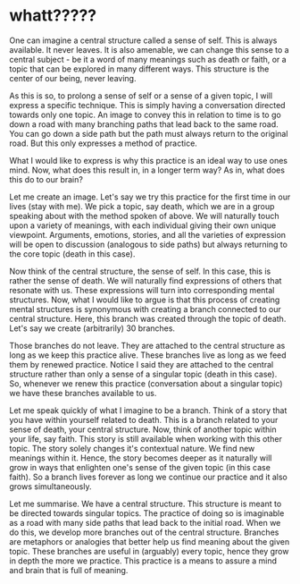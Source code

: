 # whatt?????

One can imagine a central structure called a sense of self. This is always available. It never leaves. It is also amenable, we can change this sense to a central subject - be it a word of many meanings such as death or faith, or a topic that can be explored in many different ways. This structure is the center of our being, never leaving.

As this is so, to prolong a sense of self or a sense of a given topic, I will express a specific technique. This is simply having a conversation directed towards only one topic. An image to convey this in relation to time is to go down a road with many branching paths that lead back to the same road. You can go down a side path but the path must always return to the original road. But this only expresses a method of practice.

What I would like to express is why this practice is an ideal way to use ones mind. Now, what does this result in, in a longer term way? As in, what does this do to our brain?

Let me create an image. Let's say we try this practice for the first time in our lives (stay with me). We pick a topic, say death, which we are in a group speaking about with the method spoken of above. We will naturally touch upon a variety of meanings, with each individual giving their own unique viewpoint. Arguments, emotions, stories, and all the varieties of expression will be open to discussion (analogous to side paths) but always returning to the core topic (death in this case).

Now think of the central structure, the sense of self. In this case, this is rather the sense of death. We will naturally find expressions of others that resonate with us. These expressions will turn into corresponding mental structures. Now, what I would like to argue is that this process of creating mental structures is synonymous with creating a branch connected to our central structure. Here, this branch was created through the topic of death. Let's say we create (arbitrarily) 30 branches.

Those branches do not leave. They are attached to the central structure as long as we keep this practice alive. These branches live as long as we feed them by renewed practice. Notice I said they are attached to the central structure rather than only a sense of a singular topic (death in this case). So, whenever we renew this practice (conversation about a singular topic) we have these branches available to us.

Let me speak quickly of what I imagine to be a branch. Think of a story that you have within yourself related to death. This is a branch related to your sense of death, your central structure. Now, think of another topic within your life, say faith. This story is still available when working with this other topic. The story solely changes it's contextual nature. We find new meanings within it. Hence, the story becomes deeper as it naturally will grow in ways that enlighten one's sense of the given topic (in this case faith). So a branch lives forever as long we continue our practice and it also grows simultaneously.

Let me summarise. We have a central structure. This structure is meant to be directed towards singular topics. The practice of doing so is imaginable as a road with many side paths that lead back to the initial road. When we do this, we develop more branches out of the central structure. Branches are metaphors or analogies that better help us find meaning about the given topic. These branches are useful in (arguably) every topic, hence they grow in depth the more we practice. This practice is a means to assure a mind and brain that is full of meaning.
